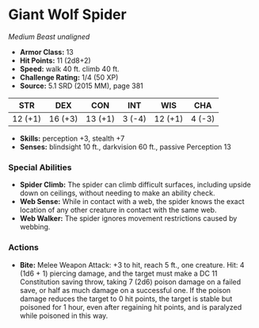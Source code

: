 # Giant Wolf Spider

*Medium* *Beast* *unaligned*

- **Armor Class:** 13
- **Hit Points:** 11 (2d8+2)
- **Speed:** walk 40 ft. climb 40 ft.
- **Challenge Rating:** 1/4 (50 XP)
- **Source:** 5.1 SRD (2015 MM), page 381

| STR | DEX | CON | INT | WIS | CHA |
| --- | --- | --- | --- | --- | --- |
| 12 (+1) | 16 (+3) | 13 (+1) | 3 (-4) | 12 (+1) | 4 (-3) |

- **Skills:** perception +3, stealth +7
- **Senses:** blindsight 10 ft., darkvision 60 ft., passive Perception 13

### Special Abilities

- **Spider Climb:** The spider can climb difficult surfaces, including upside down on ceilings, without needing to make an ability check.
- **Web Sense:** While in contact with a web, the spider knows the exact location of any other creature in contact with the same web.
- **Web Walker:** The spider ignores movement restrictions caused by webbing.

### Actions

- **Bite:** Melee Weapon Attack: +3 to hit, reach 5 ft., one creature. Hit: 4 (1d6 + 1) piercing damage, and the target must make a DC 11 Constitution saving throw, taking 7 (2d6) poison damage on a failed save, or half as much damage on a successful one. If the poison damage reduces the target to 0 hit points, the target is stable but poisoned for 1 hour, even after regaining hit points, and is paralyzed while poisoned in this way.


